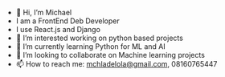- 👋 Hi, I’m Michael
- I am a FrontEnd Deb Developer
- I use React.js and Django 
- 👀 I’m interested working on python based projects
- 🌱 I’m currently learning Python for ML and AI
- 💞️ I’m looking to collaborate on Machine learning projects
- 📫 How to reach me: mchladelola@gmail.com, 08160765447

